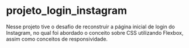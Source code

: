 # projeto_login_instagram
Nesse projeto tive o desafio de reconstruir a página inicial de login do Instagram, 
no qual foi abordado o conceito sobre CSS utilizando Flexbox, assim como conceitos de responsividade. 
